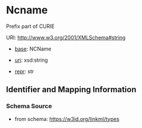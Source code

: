 # Ncname

Prefix part of CURIE

URI: http://www.w3.org/2001/XMLSchema#string

* [base](https://w3id.org/linkml/base): NCName

* [uri](https://w3id.org/linkml/uri): xsd:string

* [repr](https://w3id.org/linkml/repr): str





## Identifier and Mapping Information







### Schema Source


* from schema: https://w3id.org/linkml/types



